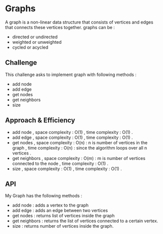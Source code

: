 # Graphs
<!-- Short summary or background information -->
A graph is a non-linear data structure that consists of vertices and edges that connects these vertices together.
graphs can be :
- directed or undirected 
- weighted or unweighted 
- cycled or acycled

## Challenge
<!-- Description of the challenge -->
This challenge asks to implement graph with following methods :
- add node 
- add edge 
- get nodes 
- get neighbors
- size

## Approach & Efficiency
<!-- What approach did you take? Why? What is the Big O space/time for this approach? -->
- add node , space complexity : O(1) , time complexity : O(1) . 
- add edge , space complexity : O(1) , time complexity : O(1) .
- get nodes , space complexity : O(n) : n is number of vertices in the graph , time complexity : O(n) : since the algorithm loops over all n vertices .
- get neighbors , space complexity : O(m) : m is number of vertices connected to the node , time complexity : O(1) .
- size , space complexity : O(1) , time complexity : O(1) .

## API
<!-- Description of each method publicly available in your Graph -->
My Graph has the following methods :
- add node : adds a vertex to the graph
- add edge : adds an edge between two vertices 
- get nodes : returns list of vertices inside the graph
- get neighbors : returns the list of vertices connected to a certain vertex.
- size : returns number of vertices inside the graph.